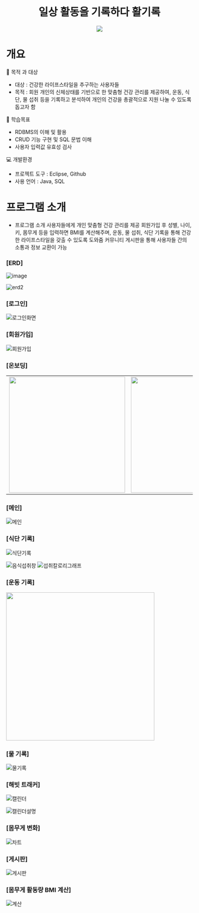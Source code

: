 <h1 align = "center">일상 활동을 기록하다 활기록</h1>
<p align = "center">
<img src = "https://github.com/wngusv/Team1---healthcare/assets/154950245/2f65216c-c9e2-4a50-a7dc-07a754925232">
</p>

<h1>개요</h1>
📌 목적 과 대상

- 대상 : 건강한 라이프스타일을 추구하는 사용자들
- 목적 : 회원 개인의 신체상태를 기반으로 한 맞춤형 건강 관리를 제공하여, 운동, 식단, 물 섭취 등을 기록하고 분석하여 개인의 건강을 총괄적으로 지원 나눌 수 있도록 돕고자 함


📝 학습목표
- RDBMS의 이해 및 활용
- CRUD 기능 구현 및 SQL 문법 이해
- 사용자 입력값 유효성 검사

💻 개발환경
- 프로젝트 도구 : Eclipse, Github
- 사용 언어 : Java, SQL

<h1>프로그램 소개</h1>

+ 프로그램 소개 사용자들에게 개인 맞춤형 건강 관리를 제공
회원가입 후 성별, 나이, 키, 몸무게 등을 입력하면 BMI를 계산해주며, 운동, 물 섭취, 식단 기록을 통해 건강한 라이프스타일을 갖출 수 있도록 도와줌
커뮤니티 게시판을 통해 사용자들 간의 소통과 정보 교환이 가능


### [ERD]
![image](https://github.com/wngusv/Team1---healthcare/assets/154950245/502731c3-4da6-46dc-8dc9-e0d94eb1d300)

![erd2](https://github.com/wngusv/Team1---healthcare/assets/154950245/cdaf29e2-4aa8-477d-b732-32759eb38a21)

### [로그인]

![로그인화면](https://github.com/wngusv/Team1---healthcare/assets/154950245/e3315f92-44dd-42d1-84ca-7f439767cf80)

### [회원가입]

![회원가입](https://github.com/wngusv/Team1---healthcare/assets/154950245/31005d89-44a0-48e1-a9f7-ade6df597a96)

### [온보딩]

|                                                                                                                                          |                                                                                                                                          |                                                                                                                                          |                                                                                                                                          |                                                                                                                                          |
| :--------------------------------------------------------------------------------------------------------------------------------------: | :--------------------------------------------------------------------------------------------------------------------------------------: | :--------------------------------------------------------------------------------------------------------------------------------------: | :--------------------------------------------------------------------------------------------------------------------------------------: | :--------------------------------------------------------------------------------------------------------------------------------------: |
| <img src = "https://github.com/wngusv/Team1---healthcare/assets/154950245/5f437697-dd6d-415a-bd65-79d7eb2d555d" weight=200 height=313>   |  <img src = "https://github.com/wngusv/Team1---healthcare/assets/154950245/be8895f5-f9af-4d45-83e9-5be82cdf7406" weight=200 height=313>  | <img src = "https://github.com/wngusv/Team1---healthcare/assets/154950245/552f513f-3a51-44d7-93ba-5499b7874687" weight=200 height=313>   | <img src = "https://github.com/wngusv/Team1---healthcare/assets/154950245/6878562c-193d-4ae9-b8e5-a333eb9d20c2" weight=200 height=313>   |  <img src = "https://github.com/wngusv/Team1---healthcare/assets/154950245/9a16ca2a-5fd2-4554-a3fe-99feb28fffbd" weight=200 height=313>  |

### [메인]

![메인](https://github.com/wngusv/Team1---healthcare/assets/154950245/2ca79360-c9fe-4cb7-aeda-2d7059f5df9f)

### [식단 기록]

![식단기록](https://github.com/wngusv/Team1---healthcare/assets/154950245/a92591a5-667a-4fa5-8076-91e1ef8cd297)

![음식섭취창](https://github.com/wngusv/Team1---healthcare/assets/154950245/9ed81f23-8adc-4bb6-9a8c-1625a8b0ccf0) ![섭취칼로리그래프](https://github.com/wngusv/Team1---healthcare/assets/154950245/825b232c-e1df-450c-959c-00f0456ead2c)

### [운동 기록]

<img src = "https://github.com/wngusv/Team1---healthcare/assets/154950245/0359bd98-77ea-49a8-876a-21c035a9fc4a" weight =300 height=400>

### [물 기록]

![물기록](https://github.com/wngusv/Team1---healthcare/assets/154950245/e90ef988-4384-4658-b893-9e9d86b80349)

### [해빗 트래커]

![캘린더](https://github.com/wngusv/Team1---healthcare/assets/154950245/a1b940ca-bdab-41d2-824a-79a445553104)

![캘린더설명](https://github.com/wngusv/Team1---healthcare/assets/154950245/578df18c-7fd9-4553-aaab-c0f17cf71b36)


### [몸무게 변화]

![차트](https://github.com/wngusv/Team1---healthcare/assets/154950245/cd4d53b4-2988-4a85-8780-a22457eb13cb)

### [게시판]

![게시판](https://github.com/wngusv/Team1---healthcare/assets/154950245/74f21e1a-93cc-4cb8-91f3-4874aa51e6fd)

### [몸무게 활동량 BMI 계산]

![계산](https://github.com/wngusv/Team1---healthcare/assets/154950245/c35c80c8-a198-4b8c-a893-db53bf951adf)


                 
